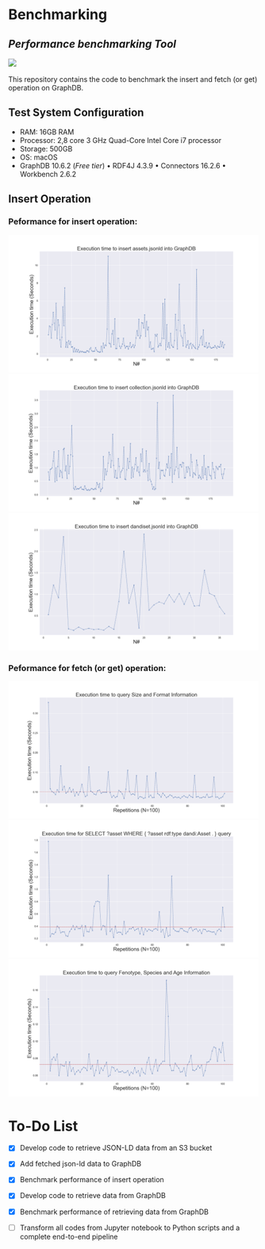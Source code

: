 # Benchmarking
## _Performance benchmarking Tool_
![](home.png)


This repository contains the code to benchmark the insert and fetch (or get) operation on GraphDB.



## Test System Configuration

- RAM: 16GB RAM
- Processor: 2,8 core 3 GHz Quad-Core Intel Core i7 processor
- Storage: 500GB
- OS: macOS
- GraphDB 10.6.2 (_Free tier_) • RDF4J 4.3.9 • Connectors 16.2.6 • Workbench 2.6.2 


## Insert Operation

### Peformance for insert operation:
![](figures/insert_time/asset_performance_plot.png)
![](figures/insert_time/collection_performance_plot.png)
![](figures/insert_time/dandiset_performance_plot.png)

### Peformance for fetch (or get) operation:
![](figures/fetch_time/asset_asset_path_query.png)
![](figures/fetch_time/asset_only_query.png)
![](figures/fetch_time/species_age_fenotype.png)

# To-Do List

- [x] Develop code to retrieve JSON-LD data from an S3 bucket
- [x] Add fetched json-ld data to GraphDB
- [x] Benchmark performance of insert operation
- [x] Develop code to retrieve data from GraphDB
- [x] Benchmark performance of retrieving data from GraphDB
- [ ] Transform all codes from Jupyter notebook to Python scripts and a complete end-to-end pipeline 




